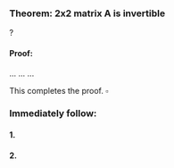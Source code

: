 ### Theorem: 2x2 matrix A is invertible 
?
#### Proof: 
...
...
...

This completes the proof. $\square$

### Immediately follow:

#### 1.
#### 2.
